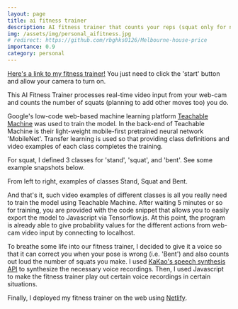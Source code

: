 ```yaml
---
layout: page
title: ai fitness trainer
description: AI fitness trainer that counts your reps (squat only for now) real-time from your webcam.
img: /assets/img/personal_aifitness.jpg
# redirect: https://github.com/rbghks0126/Melbourne-house-price
importance: 0.9
category: personal
---
```


<a href="https://mystifying-shannon-a5735f.netlify.app/">Here's a link to my fitness trainer!</a> You just need to click the 'start' button and allow your camera to turn on.

This AI Fitness Trainer processes real-time video input from your web-cam and counts the number of squats (planning to add other moves too) you do. 

Google's low-code web-based machine learning platform <a href="https://teachablemachine.withgoogle.com/">Teachable Machine</a> was used to train the model. In the back-end of Teachable Machine is their light-weight mobile-first  pretrained neural network 'MobileNet'. Transfer learning is used so that providing class definitions and video examples of each class completes the training.


For squat, I defined 3 classes for 'stand', 'squat', and 'bent'. See some example snapshots below.

<div class="row">
    <div class="col-sm mt-3 mt-md-0">
        <img class="img-fluid rounded z-depth-1" src="{{ '/assets/img/personal_AIsquat_stand2.PNG' | relative_url }}" alt="" title="example image"/>
    </div>
    <div class="col-sm mt-3 mt-md-0">
        <img class="img-fluid rounded z-depth-1" src="{{ '/assets/img/personal_AIsquat_squat2.PNG' | relative_url }}" alt="" title="example image"/>
    </div>
    <div class="col-sm mt-3 mt-md-0">
        <img class="img-fluid rounded z-depth-1" src="{{ '/assets/img/personal_AIsquat_bent2.PNG' | relative_url }}" alt="" title="example image"/>
    </div>
</div>
<div class="caption">
    From left to right, examples of classes Stand, Squat and Bent.
</div>

And that's it, such video examples of different classes is all you really need to train the model using Teachable Machine. After waiting 5 minutes or so for training, you are provided with the code snippet that allows you to easily export the model to Javascript via Tensorflow.js. At this point, the program is already able to give probability values for the different actions from web-cam video input by connecting to localhost.

To breathe some life into our fitness trainer, I decided to give it a voice so that it can correct you when your pose is wrong (i.e. 'Bent') and also counts out loud the number of squats you make. I used <a href="https://developers.kakao.com">KaKao's speech synthesis API</a> to synthesize the necessary voice recordings. Then, I used Javascript to make the fitness trainer play out certain voice recordings in certain situations. 

Finally, I deployed my fitness trainer on the web using <a href="https://app.netlify.com/">Netlify</a>. 

